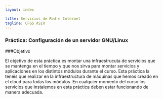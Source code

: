 ```yaml
---
layout: index

title: Servicios de Red e Internet
tagline: CFGS ASIR
---
```


### Práctica: Configuración de un servidor GNU/Linux

<div class='notas' markdown='1'>

###Objetivo

El objetivo de esta práctica es montar una infraestrucuta de servicios que se mantenga en el tiempo y que nos sirva para montar servicios y aplicaciones en los distintos módulos durante el curso. Esta práctica la tenéis que realizar en la infraestructura de máquinas que hemos creado en el cloud para todas los módulos. En cualquier momento del curso los servicios que instalemos en esta práctica deben estar funcionando de manera adecuada.

</div>
